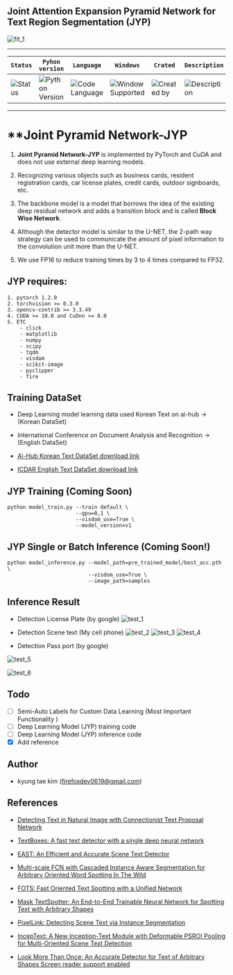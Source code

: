 ## Joint Attention Expansion Pyramid Network for Text Region Segmentation (JYP)

![fit_1](fig/test_6.png)

---

| **`Status`** | **`Pyhon version`** | **`Language`** | **`Windows`** | **`Crated`** | **`Description`** | **`build`** |
|---------------------|------------------|-------------------|---------------|---------------|---------------|---------------|
|![Status](https://img.shields.io/pypi/status/Django.svg) |![Python Version](https://img.shields.io/pypi/pyversions/Django.svg)|![Code Language](https://img.shields.io/badge/python3.6-100%25-red.svg)| ![Window Supported](https://img.shields.io/badge/supported-not-orange.svg) |![Created by](https://img.shields.io/badge/Sunday%2029%2C%20Sep%202019-hela.kim-ff69b4.svg)|![Description](https://img.shields.io/badge/TextDetection-Model-yellowgreen.svg)|![build](https://img.shields.io/circleci/token/YOURTOKEN/project/github/RedSparr0w/node-csgo-parser/master.svg)

---

# **Joint Pyramid Network-JYP

1. **Joint Pyramid Network-JYP** is implemented by PyTorch and CuDA and does not use external deep learning models.

2. Recognizing various objects such as business cards, resident registration cards, car license plates, credit cards, outdoor signboards, etc.

3. The backbone model is a model that borrows the idea of the existing deep residual network and adds a transition block and is called **Block Wise Network**.

4. Although the detector model is similar to the U-NET, the 2-path way strategy can be used to communicate the amount of pixel information to the convolution unit more than the U-NET.

5. We use FP16 to reduce training times by 3 to 4 times compared to FP32.


## JYP requires:
    1. pytorch 1.2.0
    2. torchvision >= 0.3.0
    3. opencv-contrib >= 3.3.49
    4. CUDA >= 10.0 and CuDnn >= 8.0
    5. ETC
        - click
        - matplotlib
        - numpy
        - scipy
        - tqdm
        - visdom
        - scikit-image
        - pyclipper
        - fire
        
## Training DataSet
- Deep Learning model learning data used Korean Text on ai-hub -> (Korean DataSet)

- International Conference on Document Analysis and Recognition -> (English DataSet)

-  [Ai-Hub Korean Text DataSet download link](http://www.aihub.or.kr/content/495)

-  [ICDAR English Text DataSet download link](https://rrc.cvc.uab.es/?ch=15&com=downloads)

## JYP Training (Coming Soon)
```
python model_train.py --train default \
                      --gpu=0,1 \
                      --visdom_use=True \
                      --model_version=v1
```

## JYP Single or Batch Inference (Coming Soon!)
```
python model_inference.py --model_path=pre_trained_model/best_acc.pth \
                          --visdom_use=True \
                          --image_path=samples
```

## Inference Result

- Detection License Plate (by google)
 ![test_1](fig/test_1.png)
 
- Detection Scene text (My cell phone)
 ![test_2](fig/test_3.png)
 ![test_3](fig/test_4.png)
 ![test_4](fig/test_5.png)
 
- Detection Pass port (by google)

 ![test_5](fig/test_case_7.png)
 
 ![test_6](fig/test_case_8.png)
 

## Todo
 - [ ] Semi-Auto Labels for Custom Data Learning (Most Important Functionality
)
 - [ ] Deep Learning Model (JYP) training code
 - [ ] Deep Learning Model (JYP) inference code
 - [X] Add reference

## Author
 - kyung tae kim (firefoxdev0619@gmail.com)
 
## References
- [Detecting Text in Natural Image with Connectionist Text Proposal Network](https://arxiv.org/abs/1609.03605)

- [TextBoxes: A fast text detector with a single deep neural network](https://arxiv.org/pdf/1611.06779.pdf)
- [EAST: An Efficient and Accurate Scene Text Detector](https://arxiv.org/abs/1704.03155)
- [Multi-scale FCN with Cascaded Instance Aware Segmentation for Arbitrary Oriented Word Spotting In The Wild](http://openaccess.thecvf.com/content_cvpr_2017/papers/He_Multi-Scale_FCN_With_CVPR_2017_paper.pdf)
- [FOTS: Fast Oriented Text Spotting with a Unified Network](https://arxiv.org/abs/1801.01671)
- [Mask TextSpotter: An End-to-End Trainable Neural Network for Spotting Text with Arbitrary Shapes](https://arxiv.org/abs/1807.02242)
- [PixelLink: Detecting Scene Text via Instance Segmentation](https://arxiv.org/pdf/1801.01315.pdf)
- [IncepText: A New Inception-Text Module with Deformable PSROI Pooling for Multi-Oriented Scene Text Detection](https://arxiv.org/pdf/1805.01167.pdf)
- [Look More Than Once: An Accurate Detector for Text of Arbitrary Shapes Screen reader support enabled](https://arxiv.org/pdf/1904.06535.pdf)